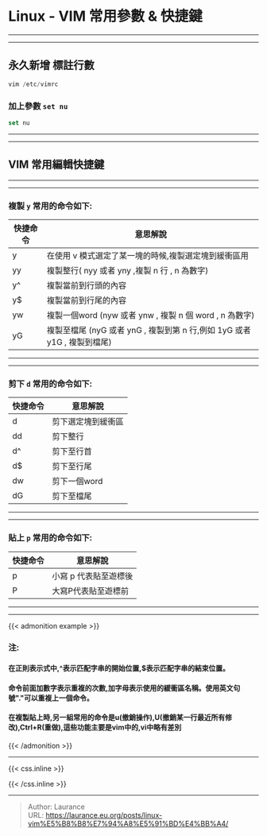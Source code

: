 # Linux - VIM 常用參數 & 快捷鍵


***
***

## 永久新增 標註行數

```sql
vim /etc/vimrc
```

### 加上參數 `set nu`

```sql
set nu
```

***
***

## VIM 常用編輯快捷鍵

***
***

### 複製 `y` 常用的命令如下:

| 快捷命令 | 意思解說 |
| --- | --- |
| y | 在使用 v 模式選定了某一塊的時候,複製選定塊到緩衝區用 |
| yy | 複製整行( nyy 或者 yny ,複製 n 行 , n 為數字) |
| y^ | 複製當前到行頭的內容 |
| y$ | 複製當前到行尾的內容 |
| yw | 複製一個word (nyw 或者 ynw , 複製 n 個 word , n 為數字) |
| yG | 複製至檔尾 (nyG 或者 ynG , 複製到第 n 行,例如 1yG 或者 y1G , 複製到檔尾)
   
***
***

### 剪下 `d` 常用的命令如下:

| 快捷命令 | 意思解說 |
| --- | --- |
| d | 剪下選定塊到緩衝區 |
| dd | 剪下整行 |
| d^ | 剪下至行首 |
| d$ | 剪下至行尾 |
| dw | 剪下一個word |
| dG | 剪下至檔尾 |

***
***

### 貼上 `p` 常用的命令如下:
    
| 快捷命令 | 意思解說 |
| --- | --- |
| p | 小寫 p 代表貼至遊標後 |
| P | 大寫P代表貼至遊標前 |    

***
***
    
{{< admonition example >}}
  
### 注: 
    
#### 在正則表示式中,^表示匹配字串的開始位置,$表示匹配字串的結束位置。 
    
#### 命令前面加數字表示重複的次數,加字母表示使用的緩衝區名稱。使用英文句號"."可以重複上一個命令。 
    
#### 在複製貼上時,另一組常用的命令是u(撤銷操作),U(撤銷某一行最近所有修改),Ctrl+R(重做),這些功能主要是vim中的,vi中略有差別
    
{{< /admonition >}}

***

{{< css.inline >}}
<style>
.emojify {
	font-family: Apple Color Emoji, Segoe UI Emoji, NotoColorEmoji, Segoe UI Symbol, Android Emoji, EmojiSymbols;
	font-size: 2rem;
	vertical-align: middle;
}
@media screen and (max-width:650px) {
  .nowrap {
    display: block;
    margin: 25px 0;
  }
}
</style>
{{< /css.inline >}}


---

> Author: Laurance  
> URL: https://laurance.eu.org/posts/linux-vim%E5%B8%B8%E7%94%A8%E5%91%BD%E4%BB%A4/  

